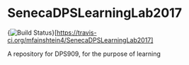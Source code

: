 # SenecaDPSLearningLab2017
{<img src="https://travis-ci.org/mfainshtein4/SenecaDPSLearningLab2017.svg?branch=master" alt="Build Status" />}[https://travis-ci.org/mfainshtein4/SenecaDPSLearningLab2017]

A repository for DPS909, for the purpose of learning
